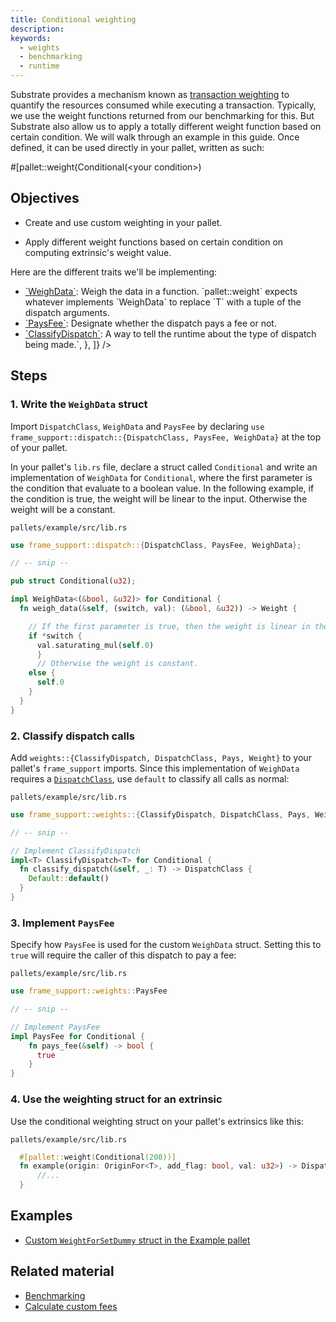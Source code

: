```yaml
---
title: Conditional weighting
description:
keywords:
  - weights
  - benchmarking
  - runtime
---
```


Substrate provides a mechanism known as [transaction weighting](/main-docs/build/tx-weights-fees) to quantify the resources consumed while executing a transaction. 
Typically, we use the weight functions returned from our benchmarking for this.
But Substrate also allow us to apply a totally different weight function based on certain condition.
We will walk through an example in this guide.
Once defined, it can be used directly in your pallet, written as such:

#[pallet::weight(Conditional(\<your condition\>)

## Objectives

- Create and use custom weighting in your pallet.

- Apply different weight functions based on certain condition on computing extrinsic's weight value.

Here are the different traits we'll be implementing:
  - [\`WeighData\`](/rustdocs/latest/frame_support/weights/trait.WeighData.html#impl-WeighData<T>-for-(Weight%2C%20DispatchClass%2C%20Pays)): Weigh the data in a function. 
    \`pallet::weight\` expects whatever implements \`WeighData<T>\` to replace \`T\` with a tuple of the dispatch arguments.
  - [\`PaysFee\`](rustdocs/latest/frame_support/weights/trait.PaysFee.html): Designate whether the dispatch pays a fee or not.
  - [\`ClassifyDispatch\`](/rustdocs//latest/frame_support/weights/trait.ClassifyDispatch.html): A way to tell the runtime about the type of dispatch being made.`,
    },
  ]}
/>

## Steps

### 1. Write the `WeighData` struct

Import `DispatchClass`, `WeighData` and `PaysFee` by declaring `use frame_support::dispatch::{DispatchClass, PaysFee, WeighData}`
at the top of your pallet.

In your pallet's `lib.rs` file, declare a struct called `Conditional` and write an implementation
of `WeighData` for `Conditional`, where the first parameter is the condition that evaluate to
a boolean value. In the following example, if the condition is true, the weight will be linear to
the input. Otherwise the weight will be a constant.

`pallets/example/src/lib.rs`

```rust
use frame_support::dispatch::{DispatchClass, PaysFee, WeighData};

// -- snip --

pub struct Conditional(u32);

impl WeighData<(&bool, &u32)> for Conditional {
  fn weigh_data(&self, (switch, val): (&bool, &u32)) -> Weight {

    // If the first parameter is true, then the weight is linear in the second parameter.
    if *switch {
      val.saturating_mul(self.0)
      }
      // Otherwise the weight is constant.
    else {
      self.0
    }
  }
}
```

### 2. Classify dispatch calls

Add `weights::{ClassifyDispatch, DispatchClass, Pays, Weight}` to your pallet's `frame_support` imports.
Since this implementation of `WeighData` requires a [`DispatchClass`](/rustdocs/latest/frame_support/weights/enum.DispatchClass.html), use `default`
to classify all calls as normal:

`pallets/example/src/lib.rs`

```rust
use frame_support::weights::{ClassifyDispatch, DispatchClass, Pays, Weight};

// -- snip --

// Implement ClassifyDispatch
impl<T> ClassifyDispatch<T> for Conditional {
  fn classify_dispatch(&self, _: T) -> DispatchClass {
    Default::default()
  }
}
```

### 3. Implement `PaysFee`

Specify how `PaysFee` is used for the custom `WeighData` struct. Setting this to `true` will require the
caller of this dispatch to pay a fee:

`pallets/example/src/lib.rs`

```rust
use frame_support::weights::PaysFee

// -- snip --

// Implement PaysFee
impl PaysFee for Conditional {
    fn pays_fee(&self) -> bool {
      true
    }
}
```

### 4. Use the weighting struct for an extrinsic

Use the conditional weighting struct on your pallet's extrinsics like this:

`pallets/example/src/lib.rs`

```rust
  #[pallet::weight(Conditional(200))]
  fn example(origin: OriginFor<T>, add_flag: bool, val: u32>) -> DispatchResult {
      //...
  }
```

## Examples

- [Custom `WeightForSetDummy` struct in the Example pallet](https://github.com/paritytech/substrate/blob/master/frame/examples/basic/src/lib.rs)

## Related material

- [Benchmarking](/main-docs/test/benchmark)
- [Calculate custom fees](/refernce/how-to-guides/weights/calculate-fees)
